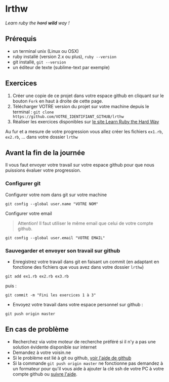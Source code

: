 # lrthw
*Learn ruby the ~~hard~~ __wild__ way !*

## Prérequis

* un terminal unix (Linux ou OSX)
* ruby installé (version 2.x ou plus), `ruby --version`
* git installé, `git --version`
* un éditeur de texte (sublime-text par exemple)

## Exercices

1. Créer une copie de ce projet dans votre espace github en cliquant sur le bouton `Fork` en haut à droite de cette page.
2. Télécharger VOTRE version du projet sur votre machine depuis le terminal : `git clone https://github.com/VOTRE_IDENTIFIANT_GITHUB/lrthw`
3. Réaliser les exercices disponibles sur [le site Learn Ruby the Hard Way](http://learnrubythehardway.org/book/)

Au fur et a mesure de votre progression vous allez créer les fichiers `ex1.rb`, `ex2.rb`, ... dans votre dossier `lrthw`

## Avant la fin de la journée

Il vous faut envoyer votre travail sur votre espace github pour que nous puissions évaluer votre progression.

### Configurer git

Configurer votre nom dans git sur votre machine

```
git config --global user.name "VOTRE NOM"
```

Configurer votre email
> Attention! Il faut utiliser le même email que celui de votre compte github.

```
git config --global user.email "VOTRE EMAIL"
```

### Sauvegarder et envoyer son travail sur github

* Enregistrez votre travail dans git en faisant un commit (en adaptant en fonctione des fichiers que vous avez dans votre dossier `lrthw`)

```
git add ex1.rb ex2.rb ex3.rb
```
puis :

```
git commit -m "Fini les exercices 1 à 3"
```
* Envoyez votre travail dans votre espace personnel sur github :

```
git push origin master
```

## En cas de problème

* Recherchez via votre moteur de recherche préféré si il n'y a pas une solution évidente disponible sur internet
* Demandez à votre voisin.ne
* Si le problème est lié à git ou github, [voir l'aide de github](https://help.github.com/articles/set-up-git/)
* Si la commande `git push origin master` ne fonctionne pas demandez à un formateur pour qu'il vous aide à ajouter la clé ssh de votre PC à votre compte github ou [suivre l'aide](https://help.github.com/articles/generating-ssh-keys/).

